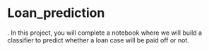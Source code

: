 # Loan_prediction
. In this project, you will complete a notebook where we will build a classifier to predict whether a loan case will be paid off or not.
